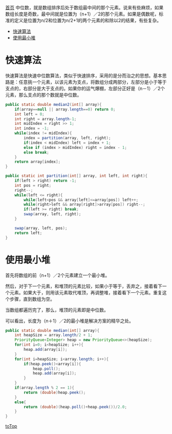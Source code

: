 <a id = "jump">[首页](/README.md)</a>
中位数，就是数组排序后处于数组最中间的那个元素。说来有些麻烦，如果数组长度是奇数，最中间就是位置为（n+1）／2的那个元素。如果是偶数呢，标准的定义是位置为n/2和位置为n/2+1的两个元素的和除以2的结果，有些复杂。

<!-- TOC -->

- [快速算法](#快速算法)
- [使用最小堆](#使用最小堆)

<!-- /TOC -->

# 快速算法

快速算法是快速中位数算法，类似于快速排序，采用的是分而治之的思想。基本思路是：任意挑一个元素，以该元素为支点，将数组分成两部分，左部分是小于等于支点的，右部分是大于支点的。如果你的运气爆棚，左部分正好是（n－1）／2个元素，那么支点的那个数就是中位数。

```java
public static double median2(int[] array){
    if(array==null || array.length==0) return 0;
    int left = 0;
    int right = array.length-1;
    int midIndex = right >> 1;
    int index = -1;
    while(index != midIndex){
        index = partition(array, left, right);
        if(index < midIndex) left = index + 1;
        else if (index > midIndex) right = index - 1;
        else break;
    }
    return array[index];
}

public static int partition(int[] array, int left, int right){
    if(left > right) return -1;
    int pos = right;
    right--;
    while(left <= right){
        while(left<pos && array[left]<=array[pos]) left++;
        while(right>left && array[right]>array[pos]) right--;
        if(left >= right) break;
        swap(array, left, right);
    }

    swap(array, left, pos);
    return left;
}
```

# 使用最小堆

首先将数组的前（n+1）／2个元素建立一个最小堆。

然后，对于下一个元素，和堆顶的元素比较，如果小于等于，丢弃之，接着看下一个元素。如果大于，则用该元素取代堆顶，再调整堆，接着看下一个元素。重复这个步骤，直到数组为空。

当数组都遍历完了，那么，堆顶的元素即是中位数。

可以看出，长度为（n＋1）／2的最小堆是解决方案的精华之处。

```java
public static double median(int[] array){
    int heapSize = array.length/2 + 1;
    PriorityQueue<Integer> heap = new PriorityQueue<>(heapSize);
    for(int i=0; i<heapSize; i++){
        heap.add(array[i]);
    }
    for(int i=heapSize; i<array.length; i++){
        if(heap.peek()<array[i]){
            heap.poll();
            heap.add(array[i]);
        }
    }
    if(array.length % 2 == 1){
        return (double)heap.peek();
    }
    else{
        return (double)(heap.poll()+heap.peek())/2.0;
    }
}
```

[toTop](#jump)